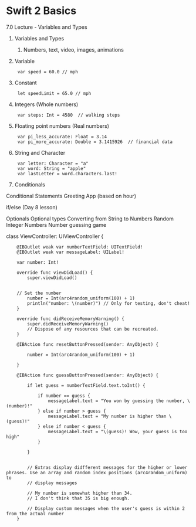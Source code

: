 # Swift 2 Basics #

7.0 Lecture - Variables and Types

1. Variables and Types
	1. Numbers, text, video, images, animations
2. Variable
	
		var speed = 60.0 // mph
	
3. Constant

		let speedLimit = 65.0 // mph

4. Integers (Whole numbers)

		var steps: Int = 4580  // walking steps

5. Floating point numbers (Real numbers)
		
		var pi_less_accurate: Float = 3.14 
		var pi_more_accurate: Double = 3.1415926  // financial data

6. String and Character

		var letter: Character = "a"
		var word: String = "apple"
		var lastLetter = word.characters.last!

7. Conditionals

		
Conditional Statements 
Greeting App (based on hour)

if/else (Day 8 lesson)

Optionals 
Optional types
Converting from String to Numbers
Random Integer Numbers
Number guessing game


class ViewController: UIViewController {

	    @IBOutlet weak var numberTextField: UITextField!
	    @IBOutlet weak var messageLabel: UILabel!
	    
	    var number: Int!
	    
	    override func viewDidLoad() {
	        super.viewDidLoad()
	
	    
	    // Set the number
	        number = Int(arc4random_uniform(100) + 1)
	        println("number: \(number)") // Only for testing, don't cheat!
	    }
	
	    override func didReceiveMemoryWarning() {
	        super.didReceiveMemoryWarning()
	        // Dispose of any resources that can be recreated.
	    }
	
	    @IBAction func resetButtonPressed(sender: AnyObject) {
	        
	        number = Int(arc4random_uniform(100) + 1)
	        
	    }
	
	    @IBAction func guessButtonPressed(sender: AnyObject) {
	        
	        if let guess = numberTextField.text.toInt() {
	            
	            if number == guess {
	                messageLabel.text = "You won by guessing the number, \(number)!"
	            } else if number > guess {
	                messageLabel.text = "My number is higher than \(guess)!"
	            } else if number < guess {
	                messageLabel.text = "\(guess)! Wow, your guess is too high"
	            }
	            
	        }
	        
	        
	        // Extras display didfferent messages for the higher or lower phrases. Use an array and random index positions (arc4random_uniform) to 
	        // display messages
	        
	        // My number is somewhat higher than 34.
	        // I don't think that 35 is big enough.
	        
	        // Display custom messages when the user's guess is within 2 from the actual number
	    }

	
